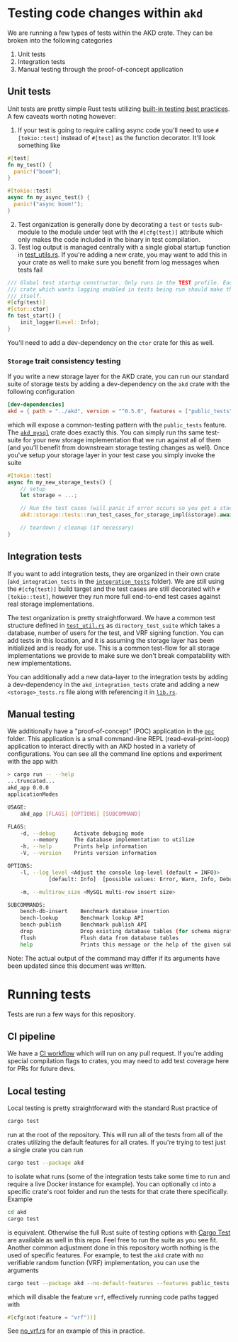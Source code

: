 # Testing code changes within `akd`

We are running a few types of tests within the AKD crate. They can be broken into the following categories

1. Unit tests
2. Integration tests
3. Manual testing through the proof-of-concept application

## Unit tests

Unit tests are pretty simple Rust tests utilizing [built-in testing best practices](https://doc.rust-lang.org/book/ch11-01-writing-tests.html). A few caveats worth noting however:

1. If your test is going to require calling async code you'll need to use ```#[tokio::test]``` instead of ```#[test]``` as the function decorator. It'll look something like
```rust
#[test]
fn my_test() {
  panic!("boom");
}

#[tokio::test]
async fn my_async_test() {
  panic!("async boom!");
}
```
2. Test organization is generally done by decorating a ```test``` or ```tests``` sub-module to the module under test with the ```#[cfg(test)]``` attribute which only makes the code included in the binary in test compilation.
3. Test log output is managed centrally with a single global startup function in [test_utils.rs](akd/src/test_utils.rs). If you're adding a new crate, you may want to add this in your crate as well to make sure you benefit from log messages when tests fail
```rust
/// Global test startup constructor. Only runs in the TEST profile. Each
/// crate which wants logging enabled in tests being run should make this call
/// itself.
#[cfg(test)]
#[ctor::ctor]
fn test_start() {
    init_logger(Level::Info);
}
```
You'll need to add a dev-dependency on the `ctor` crate for this as well.

### `Storage` trait consistency testing

If you write a new storage layer for the AKD crate, you can run our standard suite of storage tests by adding a dev-dependency on the `akd` crate with the following configuration

```toml
[dev-dependencies]
akd = { path = "../akd", version = "^0.5.0", features = ["public_tests", "serde"] }
```

which will expose a common-testing pattern with the `public_tests` feature. The [`akd_mysql`](akd_mysql/src/mysql_db_tests.rs) crate does exactly this. You can simply run ths same test-suite for your new storage implementation that we run against all of them (and you'll benefit from downstream storage testing changes as well). Once you've setup your storage layer in your test case you simply invoke the suite

```rust
#[tokio::test]
async fn my_new_storage_tests() {
    // setup
    let storage = ...;

    // Run the test cases (will panic if error occurs so you get a stack trace)
    akd::storage::tests::run_test_cases_for_storage_impl(&storage).await;

    // teardown / cleanup (if necessary)
}
```

## Integration tests

If you want to add integration tests, they are organized in their own crate (`akd_integration_tests` in the [`integration_tests`](integration_tests/src) folder). We are still using the `#[cfg(test)]` build target and the test cases are still decorated with `#[tokio::test]`, however they run more full end-to-end test cases against real storage implementations.

The test organization is pretty straightforward. We have a common test structure defined in [`test_util.rs`](integration_tests/src/test_util.rs) as `directory_test_suite` which takes a database, number of users for the test, and VRF signing function. You can add tests in this location, and it is assuming the storage layer has been initialized and is ready for use. This is a common test-flow for all storage implementations we provide to make sure we don't break compatability with new implementations.

You can additionally add a new data-layer to the integration tests by adding a dev-dependency in the `akd_integration_tests` crate and adding a new `<storage>_tests.rs` file along with referencing it in [`lib.rs`](integration_tests/src/lib.rs).

## Manual testing

We additionally have a "proof-of-concept" (POC) application in the [`poc`](poc/src) folder. This application is a small command-line REPL (read-eval-print-loop) application to interact directly with an AKD hosted in a variety of configurations. You can see all the command line options and experiment with the app with

```bash
> cargo run -- --help
...truncated...
akd_app 0.0.0
applicationModes

USAGE:
    akd_app [FLAGS] [OPTIONS] [SUBCOMMAND]

FLAGS:
    -d, --debug      Activate debuging mode
        --memory     The database implementation to utilize
    -h, --help       Prints help information
    -V, --version    Prints version information

OPTIONS:
    -l, --log_level <Adjust the console log-level (default = INFO)>
             [default: Info]  [possible values: Error, Warn, Info, Debug, Trace]

    -m, --multirow_size <MySQL multi-row insert size>                   [default: 100]

SUBCOMMANDS:
    bench-db-insert    Benchmark database insertion
    bench-lookup       Benchmark lookup API
    bench-publish      Benchmark publish API
    drop               Drop existing database tables (for schema migration etc.)
    flush              Flush data from database tables
    help               Prints this message or the help of the given subcommand(s)
```

Note: The actual output of the command may differ if its arguments have been updated since this document was written.

# Running tests

Tests are run a few ways for this repository.

## CI pipeline

We have a [CI workflow](.github/ci.yml) which will run on any pull request. If you're adding special compilation flags to crates, you may need to add test coverage here for PRs for future devs.

## Local testing

Local testing is pretty straightforward with the standard Rust practice of

```bash
cargo test
```

run at the root of the repository. This will run all of the tests from all of the crates utilizing the default features for all crates. If you're trying to test just a single crate you can run

```bash
cargo test --package akd
```

to isolate what runs (some of the integration tests take some time to run and require a live Docker instance for example). You can optionally `cd` into a specific crate's root folder and run the tests for that crate there specifically. Example

```bash
cd akd
cargo test
```

is equivalent. Otherwise the full Rust suite of testing options with [Cargo Test](https://doc.rust-lang.org/cargo/commands/cargo-test.html) are available as well in this repo. Feel free to run the suite as you see fit. Another common adjustment done in this repository worth nothing is the used of specific features. For example, to test the `akd` crate with no verifiable random function (VRF) implementation, you can use the arguments

```bash
cargo test --package akd --no-default-features --features public_tests
```

which will disable the feature `vrf`, effectively running code paths tagged with

```rust
#[cfg(not(feature = "vrf"))]
```

See [no_vrf.rs](akd/src/ecvrf/no_vrf.rs) for an example of this in practice.

